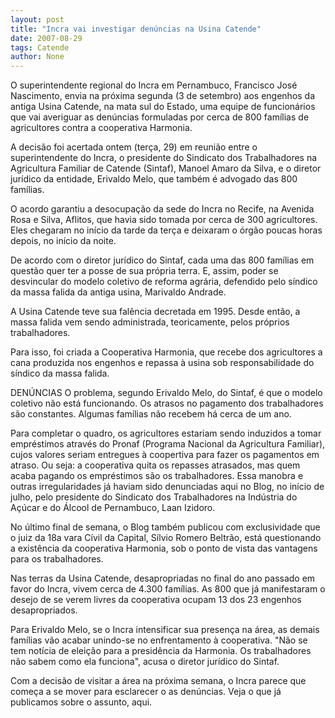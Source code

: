 ```yaml
---
layout: post
title: "Incra vai investigar denúncias na Usina Catende"
date: 2007-08-29
tags: Catende
author: None
---
```

O superintendente regional do Incra em Pernambuco, Francisco Jos&eacute; Nascimento, envia na pr&oacute;xima segunda (3 de setembro) aos engenhos da antiga Usina Catende, na mata sul do Estado, uma equipe de funcion&aacute;rios que vai averiguar as den&uacute;ncias formuladas por cerca de 800 fam&iacute;lias de agricultores contra a cooperativa Harmonia. 

A decis&atilde;o foi acertada ontem (ter&ccedil;a, 29) em reuni&atilde;o entre o superintendente do Incra, o presidente do Sindicato dos Trabalhadores na Agricultura Familiar de Catende (Sintaf), Manoel Amaro da Silva, e o diretor jur&iacute;dico da entidade, Erivaldo Melo, que tamb&eacute;m &eacute; advogado das 800 fam&iacute;lias. 

O acordo garantiu a desocupa&ccedil;&atilde;o da sede do Incra no Recife, na Avenida Rosa e Silva, Aflitos, que havia sido tomada por cerca de 300 agricultores. Eles chegaram no in&iacute;cio da tarde da ter&ccedil;a e deixaram o &oacute;rg&atilde;o poucas horas depois, no in&iacute;cio da noite. 

De acordo com o diretor jur&iacute;dico do Sintaf, cada uma das 800 fam&iacute;lias em quest&atilde;o quer ter a posse de sua pr&oacute;pria terra. E, assim, poder se desvincular do modelo coletivo de reforma agr&aacute;ria, defendido pelo s&iacute;ndico da massa falida da antiga usina, Marivaldo Andrade. 

A Usina Catende teve sua fal&ecirc;ncia decretada em 1995. Desde ent&atilde;o, a massa falida vem sendo administrada, teoricamente, pelos pr&oacute;prios trabalhadores. 

Para isso, foi criada a Cooperativa Harmonia, que recebe dos agricultores a cana produzida nos engenhos e repassa &agrave; usina sob responsabilidade do s&iacute;ndico da massa falida. 

DEN&Uacute;NCIAS
O problema, segundo Erivaldo Melo, do Sintaf, &eacute; que o modelo coletivo n&atilde;o est&aacute; funcionando. Os atrasos no pagamento dos trabalhadores s&atilde;o constantes. Algumas fam&iacute;lias n&atilde;o recebem h&aacute; cerca de um ano. 

Para completar o quadro, os agricultores estariam sendo induzidos a tomar empr&eacute;stimos atrav&eacute;s do Pronaf (Programa Nacional da Agricultura Familiar), cujos valores seriam entregues &agrave; coopertiva para fazer os pagamentos em atraso. Ou seja: a cooperativa quita os repasses atrasados, mas quem acaba pagando os empr&eacute;stimos s&atilde;o os trabalhadores. 
Essa&nbsp;manobra e outras irregularidades j&aacute; haviam sido denunciadas aqui no Blog, no in&iacute;cio de julho, pelo presidente do Sindicato dos Trabalhadores na Ind&uacute;stria do A&ccedil;&uacute;car e do &Aacute;lcool de Pernambuco, Laan Izidoro. 

No &uacute;ltimo final de semana, o Blog tamb&eacute;m publicou com exclusividade que o juiz da 18a vara C&iacute;vil da Capital, S&iacute;lvio Romero Beltr&atilde;o, est&aacute; questionando a exist&ecirc;ncia da cooperativa Harmonia, sob o ponto de vista das vantagens para os trabalhadores. 

Nas terras da Usina Catende, desapropriadas no final do ano passado em favor do Incra, vivem cerca de 4.300 fam&iacute;lias. As 800 que j&aacute; manifestaram o desejo de se verem livres da cooperativa ocupam 13 dos 23 engenhos desapropriados. 

Para Erivaldo Melo, se o Incra intensificar sua presen&ccedil;a na &aacute;rea, as demais fam&iacute;lias v&atilde;o acabar unindo-se no enfrentamento &agrave; cooperativa. &quot;N&atilde;o se tem not&iacute;cia de elei&ccedil;&atilde;o para a presid&ecirc;ncia da Harmonia. Os trabalhadores n&atilde;o sabem como ela funciona&quot;, acusa o diretor jur&iacute;dico do Sintaf. 

Com a decis&atilde;o de visitar a &aacute;rea na pr&oacute;xima semana, o Incra parece que come&ccedil;a a se mover para esclarecer o as den&uacute;ncias. 
Veja o que j&aacute; publicamos sobre o assunto, aqui. 